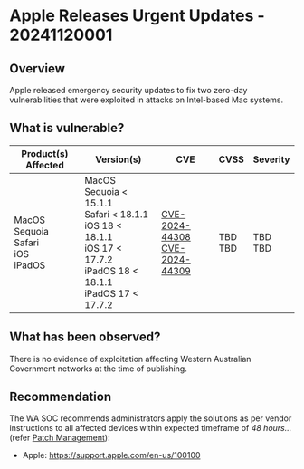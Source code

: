 # Apple Releases Urgent Updates - 20241120001

## Overview

Apple released emergency security updates to fix two zero-day vulnerabilities that were exploited in attacks on Intel-based Mac systems.

## What is vulnerable?

| Product(s) Affected                           | Version(s)                                                                                                                            | CVE                                                                                                                                      | CVSS         | Severity     |
| --------------------------------------------- | ------------------------------------------------------------------------------------------------------------------------------------- | ---------------------------------------------------------------------------------------------------------------------------------------- | ------------ | ------------ |
| MacOS Sequoia <br> Safari <br> iOS<br> iPadOS | MacOS Sequoia < 15.1.1 <br> Safari < 18.1.1 <br> iOS 18 < 18.1.1 <br> iOS 17 < 17.7.2 <br> iPadOS 18 < 18.1.1 <br> iPadOS 17 < 17.7.2 | [CVE-2024-44308](https://nvd.nist.gov/vuln/detail/CVE-2024-44308) <br> [CVE-2024-44309](https://nvd.nist.gov/vuln/detail/CVE-2024-44309) | TBD <br> TBD | TBD <br> TBD |

## What has been observed?

There is no evidence of exploitation affecting Western Australian Government networks at the time of publishing.

## Recommendation

The WA SOC recommends administrators apply the solutions as per vendor instructions to all affected devices within expected timeframe of *48 hours...* (refer [Patch Management](../guidelines/patch-management.md)):

- Apple: <https://support.apple.com/en-us/100100>
